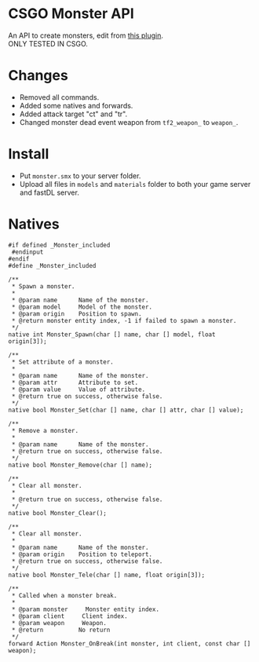 # CSGO Monster API
An API to create monsters, edit from [this plugin](https://forums.alliedmods.net/showpost.php?p=2416226&postcount=43).  
ONLY TESTED IN CSGO.

# Changes
- Removed all commands.
- Added some natives and forwards.
- Added attack target "ct" and "tr".
- Changed monster dead event weapon from `tf2_weapon_` to `weapon_`.

# Install
- Put `monster.smx` to your server folder.
- Upload all files in `models` and `materials` folder to both your game server and fastDL server.

# Natives
```sourcepawn
#if defined _Monster_included
 #endinput
#endif
#define _Monster_included

/**
 * Spawn a monster.
 * 
 * @param name		Name of the monster.
 * @param model		Model of the monster.
 * @param origin	Position to spawn.
 * @return monster entity index, -1 if failed to spawn a monster.
 */
native int Monster_Spawn(char [] name, char [] model, float origin[3]);

/**
 * Set attribute of a monster.
 *
 * @param name		Name of the monster.
 * @param attr		Attribute to set.
 * @param value		Value of attribute.
 * @return true on success, otherwise false.
 */
native bool Monster_Set(char [] name, char [] attr, char [] value);

/**
 * Remove a monster.
 * 
 * @param name		Name of the monster.
 * @return true on success, otherwise false.
 */
native bool Monster_Remove(char [] name);

/**
 * Clear all monster.
 * 
 * @return true on success, otherwise false.
 */
native bool Monster_Clear();

/**
 * Clear all monster.
 * 
 * @param name		Name of the monster.
 * @param origin	Position to teleport.
 * @return true on success, otherwise false.
 */
native bool Monster_Tele(char [] name, float origin[3]);

/**
 * Called when a monster break.
 *
 * @param monster     Monster entity index.
 * @param client     Client index.
 * @param weapon     Weapon.
 * @return          No return
 */
forward Action Monster_OnBreak(int monster, int client, const char [] weapon);
```
